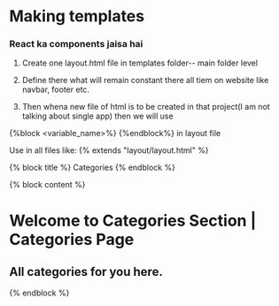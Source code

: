 # Making templates 
### React ka components jaisa hai

1. Create one layout.html file in templates folder-- main folder level
2. Define there what will remain constant there all tiem on website like navbar, footer etc.


3. Then whena new file of html is to be created in that project(I am not talking about single app) then we will use

{%block <variable_name>%} {%endblock%} in layout file


Use in all files like:
{% extends "layout/layout.html" %}    <!--telling app that which template to use ----- Ya ye inject kahan krna code blocks-->

<!-- This is the title block which is defined in the base.html file -->
{% block title %} 
    Categories
{% endblock %}




{% block content %} <!-- This is the content block which is defined in the base.html file -->
    <h1>Welcome to Categories Section    |    Categories Page</h1>
    <h2>All categories for you here.</h2>

{% endblock %}
